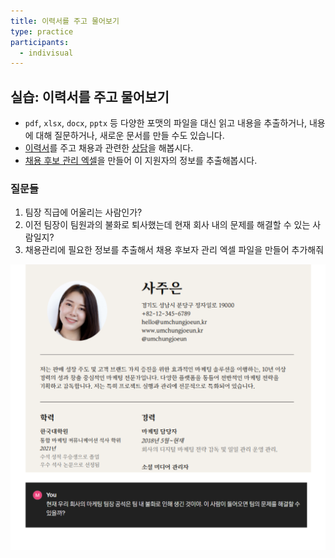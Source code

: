 ```yaml
---
title: 이력서를 주고 물어보기
type: practice
participants:
  - indivisual
---
```

## 실습: 이력서를 주고 물어보기

- `pdf`, `xlsx`, `docx`, `pptx` 등 다양한 포맷의 파일을 대신 읽고 내용을 추출하거나, 내용에 대해 질문하거나, 새로운 문서를 만들 수도 있습니다.
- [이력서](https://drive.google.com/file/d/1FJIWRPcwwHpIYGC1BUNL9PyM982O3cyn/view?usp=drive_link)를 주고 채용과 관련한 [상담](https://chat.openai.com/share/73b5a668-452b-4645-a351-f76d5a22effb)을 해봅시다.
- [채용 후보 관리 엑셀](https://chat.openai.com/share/3ece436c-e7d3-4123-8974-5a2bd4af6caf)을 만들어 이 지원자의 정보를 추출해봅시다.

### 질문들

1. 팀장 직급에 어울리는 사람인가?
2. 이전 팀장이 팀원과의 불화로 퇴사했는데 현재 회사 내의 문제를 해결할 수 있는 사람일지?
3. 채용관리에 필요한 정보를 추출해서 채용 후보자 관리 엑셀 파일을 만들어 추가해줘

![](../attachments/chatgpt-read_resume.png)
